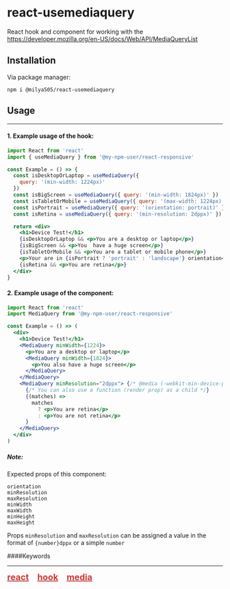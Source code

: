 # react-usemediaquery
React hook and component for working with the https://developer.mozilla.org/en-US/docs/Web/API/MediaQueryList

## Installation

Via package manager:

```
npm i @milya505/react-usemediaquery
```

## Usage
---
#### 1. Example usage of the hook:
```jsx
import React from 'react'
import { useMediaQuery } from '@my-npm-user/react-responsive'

const Example = () => {
  const isDesktopOrLaptop = useMediaQuery({
    query: '(min-width: 1224px)'
  })
  const isBigScreen = useMediaQuery({ query: '(min-width: 1824px)' })
  const isTabletOrMobile = useMediaQuery({ query: '(max-width: 1224px)' })
  const isPortrait = useMediaQuery({ query: '(orientation: portrait)' })
  const isRetina = useMediaQuery({ query: '(min-resolution: 2dppx)' })

  return <div>
    <h1>Device Test!</h1>
    {isDesktopOrLaptop && <p>You are a desktop or laptop</p>}
    {isBigScreen && <p>You  have a huge screen</p>}
    {isTabletOrMobile && <p>You are a tablet or mobile phone</p>}
    <p>Your are in {isPortrait ? 'portrait' : 'landscape'} orientation</p>
    {isRetina && <p>You are retina</p>}
  </div>
}
```
#### 2. Example usage of the component:
```jsx
import React from 'react'
import MediaQuery from '@my-npm-user/react-responsive'

const Example = () => (
  <div>
    <h1>Device Test!</h1>
    <MediaQuery minWidth={1224}>
      <p>You are a desktop or laptop</p>
      <MediaQuery minWidth={1824}>
        <p>You also have a huge screen</p>
      </MediaQuery>
    </MediaQuery>
    <MediaQuery minResolution="2dppx"> {/* @media (-webkit-min-device-pixel-ratio: 2) */}
      {/* You can also use a function (render prop) as a child */}
      {(matches) =>
        matches
          ? <p>You are retina</p>
          : <p>You are not retina</p>
      }
    </MediaQuery>
  </div>
)
```
##### Note:
Expected props of this component:
```
orientation
minResolution
maxResolution
minWidth
maxWidth
minHeight
maxHeight
```
Props `minResolution` and `maxResolution` can be assigned a value in the format of `{number}dppx` or a simple `number`

####Keywords
***
<style>
	.links {
		display: flex;
		gap: 20px;
		flex-wrap: wrap;
	}
  	.link{
    	color: #cb3837;
        font-size: 1.25rem;
		
  	}
	.link:hover {
		color: rgba(0,0,0,.7);
	}
</style>
<div class='links'>
	<a href="https://www.npmjs.com/search?q=keywords:react" class='link'><b>react</b></a>
	<a href="https://www.npmjs.com/search?q=keywords:hook" class='link'><b>hook</b></a>
	<a href="https://www.npmjs.com/search?q=keywords:media" class='link'><b>media</b></a>
</div>